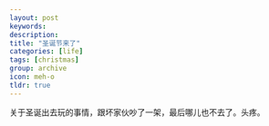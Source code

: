 ```yaml
---
layout: post
keywords: 
description: 
title: "圣诞节来了"
categories: [life]
tags: [christmas]
group: archive
icon: meh-o
tldr: true
---
```


关于圣诞出去玩的事情，跟坏家伙吵了一架，最后哪儿也不去了。头疼。